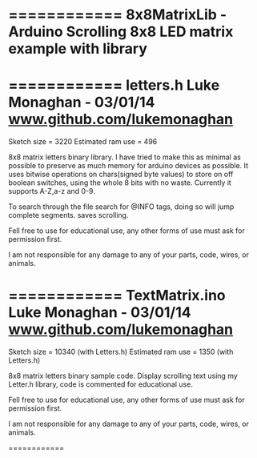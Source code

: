 ============
8x8MatrixLib - Arduino Scrolling 8x8 LED matrix example with library
============

============
letters.h
Luke Monaghan - 03/01/14
www.github.com/lukemonaghan
============
Sketch size = 3220
Estimated ram use = 496

8x8 matrix letters binary library.
I have tried to make this as minimal as possible to preserve as much memory for arduino devices as possible.
It uses bitwise operations on chars(signed byte values) to store on off boolean switches, using the whole 8 bits with no waste.
Currently it supports A-Z,a-z and 0-9.

To search through the file search for @INFO tags, doing so will jump complete segments. saves scrolling.

Fell free to use for educational use, any other forms of use must ask for permission first.

I am not responsible for any damage to any of your parts, code, wires, or animals.


============
TextMatrix.ino
Luke Monaghan - 03/01/14
www.github.com/lukemonaghan
============
Sketch size = 10340 (with Letters.h)
Estimated ram use = 1350 (with Letters.h)

8x8 matrix letters binary sample code.
Display scrolling text using my Letter.h library, code is commented for educational use.

Fell free to use for educational use, any other forms of use must ask for permission first.

I am not responsible for any damage to any of your parts, code, wires, or animals.

============